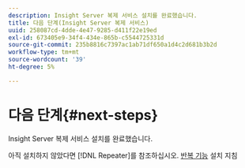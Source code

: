 ```yaml
---
description: Insight Server 복제 서비스 설치를 완료했습니다.
title: 다음 단계(Insight Server 복제 서비스)
uuid: 258087cd-4dde-4e47-9285-d411f22e19ed
exl-id: 673405e9-34f4-434e-865b-c5544725331d
source-git-commit: 235b8816c7397ac1ab71df650a1d4c2d681b3b2d
workflow-type: tm+mt
source-wordcount: '39'
ht-degree: 5%

---
```


# 다음 단계{#next-steps}

Insight Server 복제 서비스 설치를 완료했습니다.

아직 설치하지 않았다면 [!DNL Repeater]를 참조하십시오. [반복 기능](../../../home/c-inst-svr/c-rptr-fntly/c-rptr-fntly.md#concept-78613328ece345b2937cd6e43d7f31f2) 설치 지침
